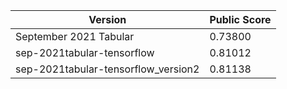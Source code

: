| Version  | Public Score |
| ------------- | ------------- |
| September 2021 Tabular  |0.73800  |
| sep-2021tabular-tensorflow | 0.81012 |
| sep-2021tabular-tensorflow_version2 | 0.81138 |

